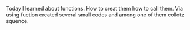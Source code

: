 Today I learned about functions.
How to creat them how to call them.
Via using fuction created several small codes and among one of them collotz squence.
